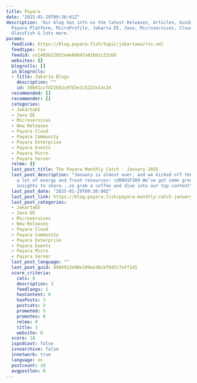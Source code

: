 ```yaml
---
title: Payara
date: "2025-01-29T09:36:01Z"
description: 'Our blog has info on the latest Releases, Articles, Guides & News. Covering:
  Payara Platform, MicroProfile, Jakarta EE, Java, Microservices, Cloud, Security,
  GlassFish & lots more.'
params:
  feedlink: https://blog.payara.fish/topic/jakartaee/rss.xml
  feedtype: rss
  feedid: ce1485b22952e4e66847a81bb1c22cb8
  websites: {}
  blogrolls: []
  in_blogrolls:
  - title: Jakarta Blogs
    description: ""
    id: 30b01ccfd22b02c97d3e1c5222e14c24
  recommended: []
  recommender: []
  categories:
  - JakartaEE
  - Java EE
  - Microservices
  - New Releases
  - Payara Cloud
  - Payara Community
  - Payara Enterprise
  - Payara Events
  - Payara Micro
  - Payara Server
  relme: {}
  last_post_title: The Payara Monthly Catch - January 2025
  last_post_description: "January is almost over, and we kicked off the year with
    a lot of energy and fresh resources! \U0001F389 We’ve got some great updates and
    insights to share...so grab a coffee and dive into our top content"
  last_post_date: "2025-01-29T09:36:00Z"
  last_post_link: https://blog.payara.fish/payara-monthly-catch-january-2025
  last_post_categories:
  - JakartaEE
  - Java EE
  - Microservices
  - New Releases
  - Payara Cloud
  - Payara Community
  - Payara Enterprise
  - Payara Events
  - Payara Micro
  - Payara Server
  last_post_language: ""
  last_post_guid: 8984913e90e199ee30cbf94fc7aff1d1
  score_criteria:
    cats: 0
    description: 3
    feedlangs: 1
    hasContent: 0
    hasPosts: 3
    postcats: 3
    promoted: 5
    promotes: 0
    relme: 0
    title: 3
    website: 0
  score: 18
  ispodcast: false
  isnoarchive: false
  innetwork: true
  language: en
  postcount: 10
  avgpostlen: 0
---
```

